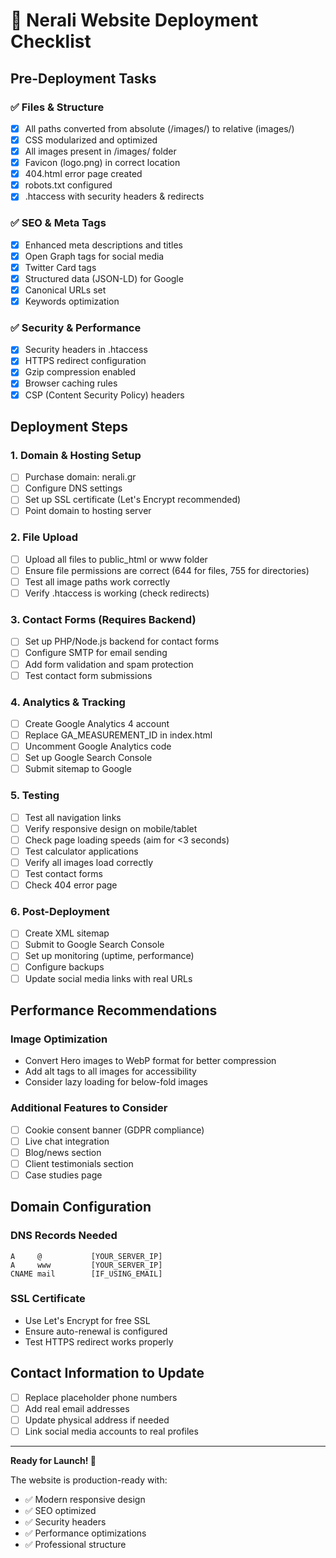 # 🚀 Nerali Website Deployment Checklist

## Pre-Deployment Tasks

### ✅ Files & Structure
- [x] All paths converted from absolute (/images/) to relative (images/)
- [x] CSS modularized and optimized
- [x] All images present in /images/ folder
- [x] Favicon (logo.png) in correct location
- [x] 404.html error page created
- [x] robots.txt configured
- [x] .htaccess with security headers & redirects

### ✅ SEO & Meta Tags
- [x] Enhanced meta descriptions and titles
- [x] Open Graph tags for social media
- [x] Twitter Card tags
- [x] Structured data (JSON-LD) for Google
- [x] Canonical URLs set
- [x] Keywords optimization

### ✅ Security & Performance
- [x] Security headers in .htaccess
- [x] HTTPS redirect configuration
- [x] Gzip compression enabled
- [x] Browser caching rules
- [x] CSP (Content Security Policy) headers

## Deployment Steps

### 1. Domain & Hosting Setup
- [ ] Purchase domain: nerali.gr
- [ ] Configure DNS settings
- [ ] Set up SSL certificate (Let's Encrypt recommended)
- [ ] Point domain to hosting server

### 2. File Upload
- [ ] Upload all files to public_html or www folder
- [ ] Ensure file permissions are correct (644 for files, 755 for directories)
- [ ] Test all image paths work correctly
- [ ] Verify .htaccess is working (check redirects)

### 3. Contact Forms (Requires Backend)
- [ ] Set up PHP/Node.js backend for contact forms
- [ ] Configure SMTP for email sending
- [ ] Add form validation and spam protection
- [ ] Test contact form submissions

### 4. Analytics & Tracking
- [ ] Create Google Analytics 4 account
- [ ] Replace GA_MEASUREMENT_ID in index.html
- [ ] Uncomment Google Analytics code
- [ ] Set up Google Search Console
- [ ] Submit sitemap to Google

### 5. Testing
- [ ] Test all navigation links
- [ ] Verify responsive design on mobile/tablet
- [ ] Check page loading speeds (aim for <3 seconds)
- [ ] Test calculator applications
- [ ] Verify all images load correctly
- [ ] Test contact forms
- [ ] Check 404 error page

### 6. Post-Deployment
- [ ] Create XML sitemap
- [ ] Submit to Google Search Console
- [ ] Set up monitoring (uptime, performance)
- [ ] Configure backups
- [ ] Update social media links with real URLs

## Performance Recommendations

### Image Optimization
- Convert Hero images to WebP format for better compression
- Add alt tags to all images for accessibility
- Consider lazy loading for below-fold images

### Additional Features to Consider
- [ ] Cookie consent banner (GDPR compliance)
- [ ] Live chat integration
- [ ] Blog/news section
- [ ] Client testimonials section
- [ ] Case studies page

## Domain Configuration

### DNS Records Needed
```
A     @           [YOUR_SERVER_IP]
A     www         [YOUR_SERVER_IP]
CNAME mail        [IF_USING_EMAIL]
```

### SSL Certificate
- Use Let's Encrypt for free SSL
- Ensure auto-renewal is configured
- Test HTTPS redirect works properly

## Contact Information to Update
- [ ] Replace placeholder phone numbers
- [ ] Add real email addresses
- [ ] Update physical address if needed
- [ ] Link social media accounts to real profiles

---
**Ready for Launch! 🎉**

The website is production-ready with:
- ✅ Modern responsive design
- ✅ SEO optimized
- ✅ Security headers
- ✅ Performance optimizations
- ✅ Professional structure